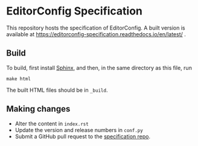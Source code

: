 # EditorConfig Specification

This repository hosts the specification of EditorConfig. A built version is
available at https://editorconfig-specification.readthedocs.io/en/latest/ .

## Build

To build, first install [Sphinx], and then, in the same directory as this
file, run

    make html

The built HTML files should be in `_build`.

## Making changes

- Alter the content in `index.rst`
- Update the version and release numbers in `conf.py`
- Submit a GitHub pull request to the [specification repo].

[specification repo]: https://github.com/editorconfig/specification/
[Sphinx]: https://www.sphinx-doc.org/en/latest/usage/installation.html
